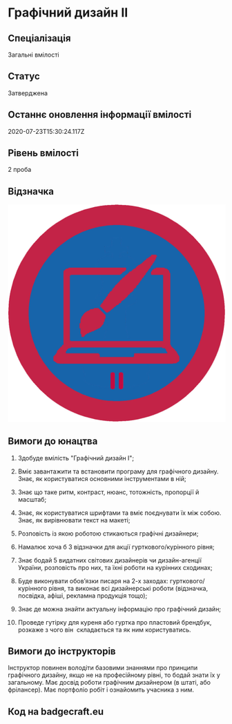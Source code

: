 # Графічний дизайн II

## Спеціалізація

Загальні вмілості

## Статус

Затверджена

## Останнє оновлення інформації вмілості

2020-07-23T15:30:24.117Z

## Рівень вмілості

2 проба

## Відзначка

![Відзначка](../images/Hrafichnyi_dyzain_II/_________________2.jpg)

## Вимоги до юнацтва

<ol><li><p>Здобуде вмілість "Графічний дизайн I";</p></li><li><p>Вміє завантажити та встановити програму для графічного дизайну. Знає, як користуватися основними інструментами в ній;</p></li><li><p>Знає що таке ритм, контраст, нюанс, тотожність, пропорції й масштаб;</p></li><li><p>Знає, як користуватися шрифтами та вміє поєднувати їх між собою. Знає, як вирівнювати текст на макеті;</p></li><li><p>Розповість із якою роботою стикаються графічні дизайнери;</p></li><li><p>Намалює хоча б 3 відзначки для акції гурткового/курінного рівня;</p></li><li><p>Знає бодай 5 видатних світових дизайнерів чи дизайн-агенції України, розповість про них, та їхні роботи на курінних сходинах;</p></li><li><p>Буде виконувати обов’язки писаря на 2-х заходах: гурткового/курінного рівня, та виконає всі дизайнерські роботи (відзначка, посвідка, афіші, рекламна продукція тощо);</p></li><li><p>Знає де можна знайти актуальну інформацію про графічний дизайн;</p></li><li><p>Проведе гутірку для куреня або гуртка про пластовий брендбук, розкаже з чого він&nbsp; складається та як ним користуватись.</p></li></ol>

## Вимоги до інструкторів

Інструктор повинен володіти базовими знаннями про принципи графічного дизайну, якщо не на професійному рівні, то бодай знати їх у загальному. Має досвід роботи графічним дизайнером (в штаті, або фрілансер). Має портфоліо робіт і ознайомить учасника з ним.

## Код на badgecraft.eu

